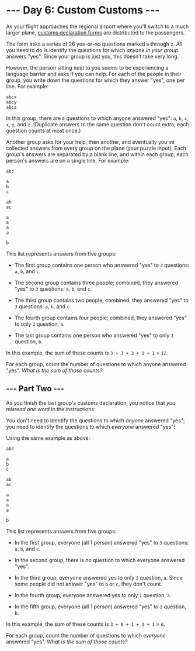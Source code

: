 # --- Day 6: Custom Customs ---

As your flight approaches the regional airport where you'll switch to a much larger plane, [customs declaration forms](https://en.wikipedia.org/wiki/Customs_declaration) are distributed to the passengers.

The form asks a series of 26 yes-or-no questions marked `a` through `z`. All you need to do is identify the questions for which *anyone in your group* answers "yes". Since your group is just you, this doesn't take very long.

However, the person sitting next to you seems to be experiencing a language barrier and asks if you can help. For each of the people in their group, you write down the questions for which they answer "yes", one per line.  For example:

```
abcx
abcy
abcz

```

In this group, there are *`6`* questions to which anyone answered "yes": `a`, `b`, `c`, `x`, `y`, and `z`. (Duplicate answers to the same question don't count extra; each question counts at most once.)

Another group asks for your help, then another, and eventually you've collected answers from every group on the plane (your puzzle input). Each group's answers are separated by a blank line, and within each group, each person's answers are on a single line. For example:

```
abc

a
b
c

ab
ac

a
a
a
a

b

```

This list represents answers from five groups:


 - The first group contains one person who answered "yes" to *`3`* questions: `a`, `b`, and `c`.

 - The second group contains three people; combined, they answered "yes" to *`3`* questions: `a`, `b`, and `c`.

 - The third group contains two people; combined, they answered "yes" to *`3`* questions: `a`, `b`, and `c`.

 - The fourth group contains four people; combined, they answered "yes" to only *`1`* question, `a`.

 - The last group contains one person who answered "yes" to only *`1`* question, `b`.


In this example, the sum of these counts is `3 + 3 + 3 + 1 + 1` = *`11`*.

For each group, count the number of questions to which anyone answered "yes". *What is the sum of those counts?*

## --- Part Two ---

As you finish the last group's customs declaration, you notice that *you misread one word* in the instructions:

You don't need to identify the questions to which *anyone* answered "yes"; you need to identify the questions to which *everyone* answered "yes"!

Using the same  example as above:

```
abc

a
b
c

ab
ac

a
a
a
a

b

```

This list represents answers from five groups:


 - In the first group, everyone (all 1 person) answered "yes" to *`3`* questions: `a`, `b`, and `c`.

 - In the second group, there is *no* question to which everyone answered "yes".

 - In the third group, everyone answered yes to only *`1`* question, `a`. Since some people did not answer "yes" to `b` or `c`, they don't count.

 - In the fourth group, everyone answered yes to only *`1`* question, `a`.

 - In the fifth group, everyone (all 1 person) answered "yes" to *`1`* question, `b`.


In this example, the sum of these counts is `3 + 0 + 1 + 1 + 1` = *`6`*.

For each group, count the number of questions to which *everyone* answered "yes". *What is the sum of those counts?*

